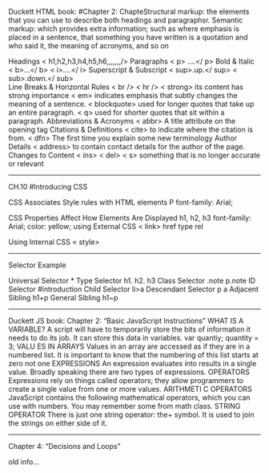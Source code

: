 Duckett HTML book:
#Chapter 2:
ChapteStructural markup: the elements that you can use to describe both headings and paragraphsr.
Semantic markup: which provides extra information; such as where emphasis is placed in a sentence, that something you have written is a quotation and who said it, the meaning of acronyms, and so on

Headings < h1,h2,h3,h4,h5,h6,,,,,,,/>
Paragraphs < p> ....</ p>
Bold & Italic < b>...</ b>    < i>....</ i>
Superscript & Subscript   < sup>.up.</ sup>      < sub>.down.</ sub>   
Line Breaks & Horizontal Rules  < br />           < hr /> 
< strong>  its content has strong importance 
< em>   indicates emphasis that subtly changes the meaning of a sentence.
< blockquote> used for longer quotes that take up an entire paragraph.
< q>   used for shorter quotes that sit within a paragraph. 
Abbreviations & Acronyms < abbr> A title attribute on the opening tag
Citations & Definitions < cite> to indicate where the citation is from.
< dfn> The first time you explain some new terminology
 Author Details < address>  to contain contact details for the author of the page.
Changes to Content < ins> < del>
< s> something that is no longer accurate or relevant

------

CH.10
#Introducing CSS

CSS Associates Style rules with HTML elements
P 
 font-family: Arial; 

CSS Properties Affect How Elements Are Displayed
h1, h2, h3 
 font-family: Arial;
 color: yellow;
using External CSS
< link> href type rel

Using Internal CSS
< style>

------

Selector                                      Example

Universal Selector                             * 
Type Selector                                   h1. h2. h3 
Class Selector                                 .note   p.note
ID Selector                                    #introduction 
Child Selector                                 li>a 
Descendant Selector                            p a 
Adjacent Sibling                               h1+p 
General Sibling                                h1~p

-------
Duckett JS book: 
Chapter 2: “Basic JavaScript Instructions”
WHAT IS A VARIABLE? A script will have to temporarily store the bits of information it needs to do its job. It can store this data in variables.
var quantiy; 
quantity = 3;
VALU ES IN ARRAYS
Values in an array are accessed as if they are in a numbered list. It is important to know that the numbering of this list starts at zero not one
EXPRESSIONS An expression evaluates into results in a single value. Broadly speaking there are two types of expressions. 
OPERATORS Expressions rely on things called operators; they allow programmers to create a single value from one or more values. 
ARITHMETI C OPERATORS  JavaScript contains the following mathematical operators, which you can use with numbers. You may remember some from math class. 
STRING OPERATOR There is just one string operator: the+ symbol. It is used to join the strings on either side of it.

--------------
Chapter 4: “Decisions and Loops”

old info...
